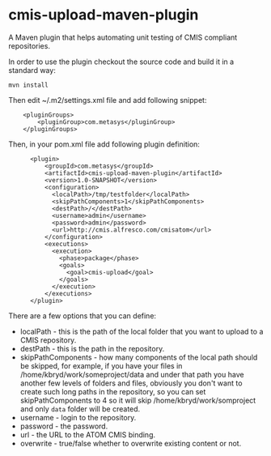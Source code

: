 cmis-upload-maven-plugin
========================

A Maven plugin that helps automating unit testing of CMIS compliant repositories.

In order to use the plugin checkout the source code and build it in a standard way:

`mvn install`

Then edit ~/.m2/settings.xml file and add following snippet:

```
    <pluginGroups>
        <pluginGroup>com.metasys</pluginGroup>
    </pluginGroups>
```

Then, in your pom.xml file add following plugin definition:

```            
      <plugin>
          <groupId>com.metasys</groupId>
          <artifactId>cmis-upload-maven-plugin</artifactId>
          <version>1.0-SNAPSHOT</version>
          <configuration>
            <localPath>/tmp/testfolder</localPath>
            <skipPathComponents>1</skipPathComponents>
            <destPath>/</destPath>
            <username>admin</username>
            <password>admin</password>
            <url>http://cmis.alfresco.com/cmisatom</url>
          </configuration>
          <executions>
            <execution>
              <phase>package</phase>
              <goals>
                <goal>cmis-upload</goal>
              </goals>
            </execution>
          </executions>
      </plugin>
```

There are a few options that you can define:

* localPath - this is the path of the local folder that you want to upload to a CMIS repository.
* destPath - this is the path in the repository.
* skipPathComponents - how many components of the local path should be skipped, for example, if you have your files in
/home/kbryd/work/someproject/data and under that path you have another few levels of folders and files, obviously you
don't want to create such long paths in the repository, so you can set skipPathComponents to 4 so it will skip
/home/kbryd/work/somproject and only `data` folder will be created.
* username - login to the repository.
* password - the password.
* url - the URL to the ATOM CMIS binding.
* overwrite - true/false whether to overwrite existing content or not.

